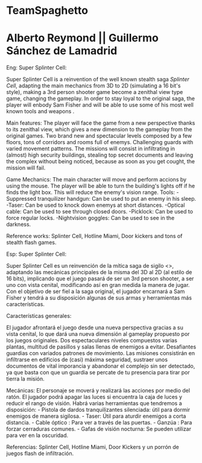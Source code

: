 # TeamSpaghetto
# Alberto Reymond || Guillermo Sánchez de Lamadrid
Eng:
Super Splinter Cell:

Super Splinter Cell is a reinvention of the well known stealth saga *Splinter Cell*, adapting the main mechanics from 3D to 2D (simulating a 16 bit's style), making a 3rd person shooter game become a zenithal view type game, changing the gameplay. In order to stay loyal to the original saga, the player will enbody Sam Fisher and will be able to use some of his most well known tools and weapons .

Main features:
The player will face the game from a new perspective thanks to its zenithal view, which gives a new dimension to the gameplay from the original games.
Two brand new and spectacular levels composed by a few floors, tons of corridors and rooms full of enemys.
Challenging guards with varied movement patterns.
The missions will consist in infiltrating in (almost) high security buildings, stealing top secret documents and leaving the complex without being noticed, because as soon as you get cought, the mission will fail.

Game Mechanics:
The main character will move and perform accions by using the mouse.
The player will be able to turn the building's lights off if he finds the light box. This will reduce the enemy's vision range.
Tools:
	-Suppressed tranquilizer handgun: Can be used to put an enemy in his sleep.
	-Taser: Can be used to knock down enemys at short distances.
	-Optical cable: Can be used to see through closed doors.
	-Picklock: Can be used to force regular locks.
	-Nightvision goggles: Can be used to see in the darkness.

Reference works: Splinter Cell, Hotline Miami, Door kickers and tons of stealth flash games.



Esp:
Super Splinter Cell:

Super Splinter Cell es un reinvención de la mítica saga de sigilo <<Splinter Cell>>, adaptando las mecánicas principales de la misma del 3D al 2D (al estilo de 16 bits), implicando que el juego pasará de ser un 3rd person shooter, a ser uno con vista cenital, modificando así en gran medida la manera de jugar. Con el objetivo de ser fiel a la saga original, el jugador encarnará a Sam Fisher y tendrá a su disposición algunas de sus armas y herramientas más características.

Características generales:

El jugador afrontará el juego desde una nueva perspectiva gracias a su vista cenital, lo que dará una nueva dimensión al gameplay propuesto por los juegos originales.
Dos espectaculares niveles compuestos varias plantas, multitud de pasillos y salas llenas de enemigos a evitar.
Desafiantes guardias con variados patrones de movimiento.
Las misiones consistirán en infiltrarse en edificios de (casi) máxima seguridad, sustraer unos documentos de vital imporancia y abandonar el complejo sin ser detectado, ya que basta con que un guardia se percate de tu presencia para tirar por tierra la misión.


Mecánicas:
El personaje se moverá y realizará las acciones por medio del ratón.
El jugador podrá apagar las luces si encuentra la caja de luces y reducir el rango de visión.
Habrá varias herramientas que tendremos a disposición:
	- Pistola de dardos tranquilizantes silenciada: útil para dormir enemigos de manera sigilosa.
	- Taser: Útil para aturdir enemigos a corta distancia.
    - Cable óptico : Para ver a través de las puertas.
    - Ganzúa : Para forzar cerraduras comunes. 
	- Gafas de visión nocturna: Se pueden utilizar para ver en la oscuridad.


Referencias: Splinter Cell, Hotline Miami, Door Kickers y un porrón de juegos flash de infiltración.

